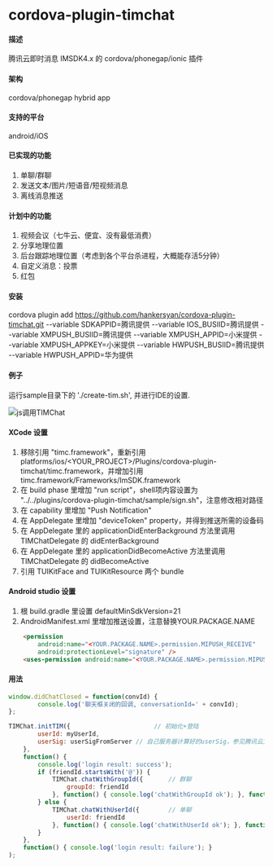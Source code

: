 # cordova-plugin-timchat

#### 描述
腾讯云即时消息 IMSDK4.x 的 cordova/phonegap/ionic 插件

#### 架构
cordova/phonegap hybrid app

#### 支持的平台
android/iOS

#### 已实现的功能

1. 单聊/群聊
2. 发送文本/图片/短语音/短视频消息
3. 离线消息推送

#### 计划中的功能

1. 视频会议（七牛云、便宜、没有最低消费）
2. 分享地理位置
3. 后台跟踪地理位置（考虑到各个平台杀进程，大概能存活5分钟）
4. 自定义消息：投票
5. 红包

#### 安装

cordova plugin add https://github.com/hankersyan/cordova-plugin-timchat.git --variable SDKAPPID=腾讯提供 --variable IOS_BUSIID=腾讯提供 --variable XMPUSH_BUSIID=腾讯提供 --variable XMPUSH_APPID=小米提供 --variable XMPUSH_APPKEY=小米提供 --variable HWPUSH_BUSIID=腾讯提供 --variable HWPUSH_APPID=华为提供


#### 例子
运行sample目录下的 './create-tim.sh', 并进行IDE的设置.

![js调用TIMChat](https://meehealth.oss-cn-shanghai.aliyuncs.com/tim/3eyau6.gif "js调用TIMChat")

#### XCode 设置

1. 移除引用 "timc.framework"，重新引用 platforms/ios/<YOUR_PROJECT>/Plugins/cordova-plugin-timchat/timc.framework，并增加引用 timc.framework/Frameworks/ImSDK.framework
2. 在 build phase 里增加 "run script"，shell项内容设置为 "../../plugins/cordova-plugin-timchat/sample/sign.sh"，注意修改相对路径
3. 在 capability 里增加 "Push Notification"
4. 在 AppDelegate 里增加 "deviceToken" property，并得到推送所需的设备码
5. 在 AppDelegate 里的 applicationDidEnterBackground 方法里调用 TIMChatDelegate 的 didEnterBackground
6. 在 AppDelegate 里的 applicationDidBecomeActive 方法里调用 TIMChatDelegate 的 didBecomeActive
7. 引用 TUIKitFace and TUIKitResource 两个 bundle

#### Android studio 设置 
1. 根 build.gradle 里设置 defaultMinSdkVersion=21 
2. AndroidManifest.xml 里增加推送设置，注意替换YOUR.PACKAGE.NAME
```html
    <permission
        android:name="<YOUR.PACKAGE.NAME>.permission.MIPUSH_RECEIVE"
        android:protectionLevel="signature" />
    <uses-permission android:name="<YOUR.PACKAGE.NAME>.permission.MIPUSH_RECEIVE" />
```


#### 用法

```javascript
window.didChatClosed = function(convId) {
		console.log('聊天框关闭的回调, conversationId=' + convId);
};

TIMChat.initTIM({						// 初始化+登陆
        userId: myUserId,
        userSig: userSigFromServer // 自己服务器计算好的userSig，参见腾讯云文档
    },
    function() {
        console.log('login result: success');
        if (friendId.startsWith('@')) {
            TIMChat.chatWithGroupId({		// 群聊
                groupId: friendId
            }, function() { console.log('chatWithGroupId ok'); }, function() { console.log('chatWithGroupId fail'); });
        } else {
            TIMChat.chatWithUserId({		// 单聊
                userId: friendId
            }, function() { console.log('chatWithUserId ok'); }, function() { console.log('chatWithUserId fail'); });
        }
    },
    function() { console.log('login result: failure'); }
);
```